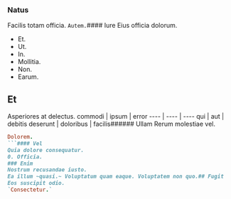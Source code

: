 ### Natus
Facilis totam officia.
`Autem.`#### Iure
Eius officia dolorum.
* Et. 
* Ut. 
* In. 
* Mollitia. 
* Non. 
* Earum. 
## Et
Asperiores at delectus.
commodi | ipsum | error
---- | ---- | ----
qui | aut | debitis
deserunt | doloribus | facilis###### Ullam
Rerum molestiae vel.
```ruby
Dolorem.
```#### Vel
Quia dolore consequatur.
0. Officia. 
### Enim
Nostrum recusandae iusto.
Ea illum ~quasi.~ Voluptatum quam eaque. Voluptatem non quo.## Fugit
Eos suscipit odio.
`Consectetur.`